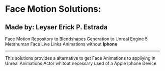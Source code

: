 # Face Motion Solutions:
## Made by: Leyser Erick P. Estrada

Face Motion Repository to Blendshapes Generation to Unreal Engine 5 Metahuman Face Live Links Animations without **Iphone**
<hr>

This solutions provides a alternative to get Face Animations to appliying in Unreal Animations Actor whitout necessary used of a Apple Iphone Device. 
